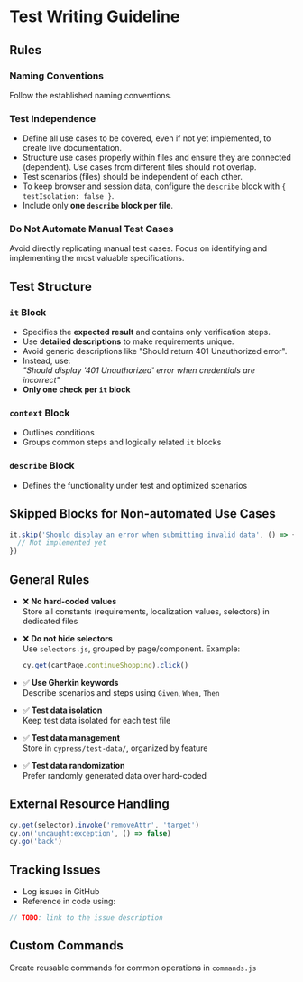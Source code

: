 # Test Writing Guideline

## Rules

### Naming Conventions

Follow the established naming conventions.

### Test Independence

- Define all use cases to be covered, even if not yet implemented, to create live documentation.
- Structure use cases properly within files and ensure they are connected (dependent). Use cases from different files should not overlap.
- Test scenarios (files) should be independent of each other.
- To keep browser and session data, configure the `describe` block with `{ testIsolation: false }`.
- Include only **one `describe` block per file**.

### Do Not Automate Manual Test Cases

Avoid directly replicating manual test cases. Focus on identifying and implementing the most valuable specifications.

## Test Structure

### `it` Block

- Specifies the **expected result** and contains only verification steps.
- Use **detailed descriptions** to make requirements unique.
- Avoid generic descriptions like "Should return 401 Unauthorized error".
- Instead, use:  
  _"Should display '401 Unauthorized' error when credentials are incorrect"_
- **Only one check per `it` block**

### `context` Block

- Outlines conditions
- Groups common steps and logically related `it` blocks

### `describe` Block

- Defines the functionality under test and optimized scenarios

## Skipped Blocks for Non-automated Use Cases

```js
it.skip('Should display an error when submitting invalid data', () => {
  // Not implemented yet
})
```

## General Rules

- ❌ **No hard-coded values**  
  Store all constants (requirements, localization values, selectors) in dedicated files

- ❌ **Do not hide selectors**  
  Use `selectors.js`, grouped by page/component. Example:

  ```js
  cy.get(cartPage.continueShopping).click()
  ```

- ✅ **Use Gherkin keywords**  
  Describe scenarios and steps using `Given`, `When`, `Then`

- ✅ **Test data isolation**  
  Keep test data isolated for each test file

- ✅ **Test data management**  
  Store in `cypress/test-data/`, organized by feature

- ✅ **Test data randomization**  
  Prefer randomly generated data over hard-coded

## External Resource Handling

```js
cy.get(selector).invoke('removeAttr', 'target')
cy.on('uncaught:exception', () => false)
cy.go('back')
```

## Tracking Issues

- Log issues in GitHub
- Reference in code using:

```js
// TODO: link to the issue description
```

## Custom Commands

Create reusable commands for common operations in `commands.js`
